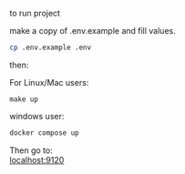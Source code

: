 to run project

make a copy of .env.example and fill values.

```bash
cp .env.example .env
```

then:

For Linux/Mac users:

```
make up
```

windows user:

```bash
docker compose up
```

Then go to:  
[localhost:9120](http://localhost:8000)
